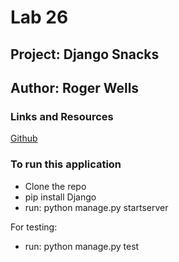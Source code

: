 # Lab 26

## Project: Django Snacks

## Author: Roger Wells

### Links and Resources

[Github](https://github.com/rsw359/django-snacks)

### To run this application

- Clone the repo
- pip install Django
- run: python manage.py startserver

 For testing:

- run: python manage.py test
